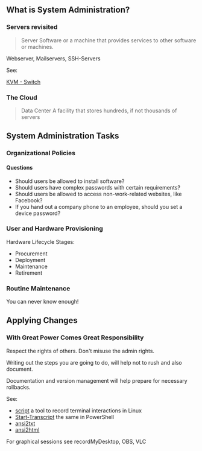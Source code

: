 ## What is System Administration?

### Servers revisited

<blockquote>
Server
Software or a machine that provides services to other software or machines.
</blockquote>

Webserver, Mailservers, SSH-Servers

See:

[KVM - Switch](https://en.wikipedia.org/wiki/KVM_switch)

### The Cloud

<blockquote>
Data Center
A facility that stores hundreds, if not thousands of servers
</blockquote>

## System Administration Tasks

### Organizational Policies

#### Questions

- Should users be allowed to install software?
- Should users have complex passwords with certain requirements?
- Should users be allowed to access non-work-related websites, like Facebook?
- If you hand out a company phone to an employee, should you set a device password?

### User and Hardware Provisioning

Hardware Lifecycle Stages:

- Procurement
- Deployment
- Maintenance
- Retirement

### Routine Maintenance


You can never know enough!

## Applying Changes

### With Great Power Comes Great Responsibility

Respect the rights of others.
Don't misuse the admin rights.

Writing out the steps you are going to do, will help not to rush and also document.

Documentation and version management will help prepare for necessary rollbacks.

See:

- [script](http://manpages.ubuntu.com/manpages/bionic/man1/script.1.html) a tool to record terminal interactions in Linux
- [Start-Transcript](https://docs.microsoft.com/en-us/powershell/module/microsoft.powershell.host/start-transcript?view=powershell-6) the same in PowerShell
- [ansi2txt](http://manpages.ubuntu.com/manpages/bionic/man1/ansi2txt.1.html)
- [ansi2html](http://manpages.ubuntu.com/manpages/bionic/man1/ansi2html.1.html)

For graphical sessions see recordMyDesktop, OBS, VLC


